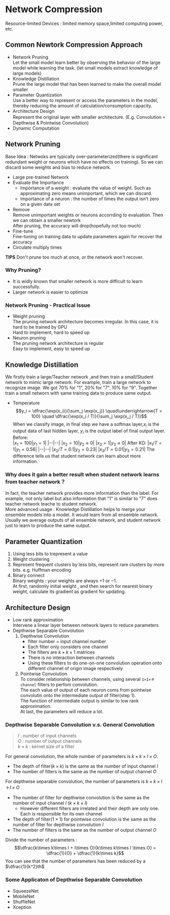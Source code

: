 # Network Compression

Resource-limited Devices : limited memory space,limited computing power, etc.

## Common Newtork Compression Approach
- Network Pruning  
  Let the small model learn better by observing the behavior of the large model while learning the task. (let small models extract knowledge of large models)
- Knowledge Distillation  
  Prune the large model that has been learned to make the overall model smaller
- Parameter Quantization  
  Use a better way to represent or access the parameters in the model, thereby reducing the amount of calculation/consumption capacity.
- Architecture Design  
  Represent the original layer with smaller architecture. (E.g. Convolution ￫ Depthwise & Pointwise Convolution)
- Dynamic Computation

## Network Pruning
Base Idea : Netwoks are typically over-parameterized(there is significant redundant weight or neurons which have no effects on training). So we can discard some weights and bias to reduce network. 

- Large pre-trained Network
- Evaluate the Importance
  - Importance of a weight : evaluate the value of weight. Such as approximating zero means unimportant, which we can discard.
  - Importance of a neuron : the number of times the output isn't zero on a given data set
- Remove  
  Remove unimportant weights or neurons accorrding to evaluation. Then we can obtain a smaller newtork  
  After pruning, the accuracy will drop(hopefully not too much)  
- Fine-tune  
  Fine-tuning on training data to update parameters again for recover the accuracy  
- Circulate multiply times 

**TIPS** Don't prune too much at once, or the network won't recover.

### Why Pruning?
- It is widly known that smaller network is more difficult to learn successfully.
- Larger network is easier to optimize

### Network Pruning - Practical Issue
- Weight pruning  
  The pruning network architecture becomes irregular. In this case, it is hard to be trained by GPU  
  Hard to implement, hard to speed up
- Neuron pruning  
  The pruning network architecture is regular  
  Easy to implement, easy to speed up

## Knowledge Distillation
We firstly train a large/Teacher network ,and then train a small/Student network to mimic large network. For example, train a large network to recognize image. We got 70% for "1", 20% for "7", 10% for "9". Together train a small networn with same training data to produce same output.
- Temperature
  $$y_i = \dfrac{\exp(x_i)}{\sum_j \exp(x_j)} \quad\underrightarrow{T = 100} \quad \dfrac{\exp(x_i / T)}{\sum_j \exp(x_j / T)}$$
  When we classify image, in final step we have a softmax layer,$x_i$ is the output data of last hidden layer, $y_i$ is the output label of final output layer.    
  Before:  
  |$x_1=100$|$y_1=1$|
  |--|--|
  |$x_2=10$|$y_2 \approx 0$|
  |$x_3=1$|$y_3 \approx 0$|
  After KD:
  |$x_1/T=1$|$y_1=0.56$|
  |--|--|
  |$x_2/T=0.1$|$y_2=0.23$|
  |$x_3/T=0.01$|$y_3=0.21$| 
  The difference tells us that student network can learn about more information.

### Why does it gain a better result when student network learns from teacher network？
In fact, the teacher network provides more information than the label. For example, not only label but also information that "1" is similar to "7" does teacher network teache to student network.    
More advanced usage : Knowledge Distillation helps to merge your ensemble models into a model. It would learn from all ensemble network. Usually we average outputs of all ensemble network, and student network just to learn to produce the same output.

## Parameter Quantization
1. Using less bits to trepresent a value
2. Weight clustering
3. Represent frequent clusters by less bits, represent rare clusters by more bits. e.g. Huffman encoding
4. Binary connect  
   Binary weights : your weights are always $+1$ or $-1$.  
   At first, randomly initial weight , and then search for nearest binary weight, calculate its gradient as gradient for updating. 

## Architecture Design
- Low rank approximation  
  Intervene a linear layer between network layers to reduce parameters
- Depthwise Separable Convolution
  1. Depthwise Convolution
     - filter number = input channel number
     - Each filter only considers one channel
     - The filters are $k×k×1$ matrices
     - There is no interaction between channels
     - Using these filters to do one-on-one convolution operation onto different channel of origin image respectively
  2. Pointwise Convolution  
    To consider relationship between channels, using several `1×1×＃channel` filters to perfom convolution.    
    The each value of output of each neuron coms from pointwise convolutin onto the intermediate output of filter(step 1).    
    The function of intermediate output is similar to low rank approximation.       
    At last, the parameters will reduce a lot.

### Depthwise Separable Convolution v.s. General Convolution
> $I$ : number of input channels  
> $O$ : number of output channels  
> $k×k$ : kernel size of a filter  

For general convolution, the whole number of parameters is $k×k×I×O$.
- The depth of filter$(k×k)$ is the same as the number of input channel $I$
- The number of filters is the same as the number of output channel $O$


For depthwise separable convolution, the number of parameters is $k×k×I＋I×O$
- The number of filter for depthwise convolution is the same as the number of input channel $I$ $(k×k×I)$
  - However different filters are irrelated and their depth are only one. Each is responsible for its own channel
- The depth of filter$(1×1)$ for pointwise convolution is the same as the number of filter for depthwise convolution $I$
- The number of filters is the same as the number of output channel $O$

Divide the number of parameters :
$$\dfrac{k\times k\times I + I\times O}{k\times k\times I \times O} = \dfrac{1}{O} + \dfrac{1}{k\times k}$$
You can see that the number of parameters has been reduced by a $\dfrac{1}{k^2}th$

### Some Applicaton of Depthwise Separable Convolution
- SqueezeNet
- MobileNet
- ShuffleNet
- Xception